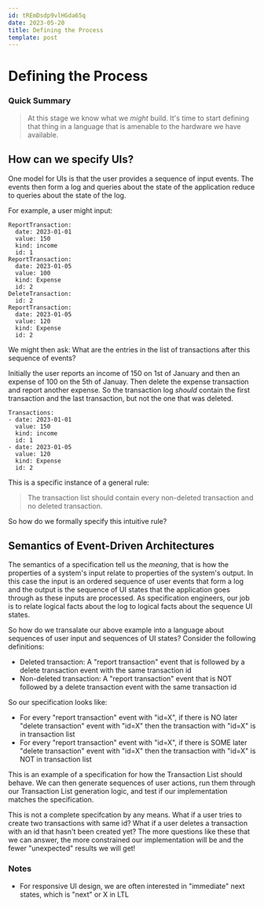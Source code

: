 ```yaml
---
id: tREmDsdp9vlHGda65q
date: 2023-05-20
title: Defining the Process
template: post
---
```


# Defining the Process

### Quick Summary

> At this stage we know what we *might* build. It's time to start defining that
  thing in a language that is amenable to the hardware we have available.

## How can we specify UIs?

One model for UIs is that the user provides a sequence of input events. The
events then form a log and queries about the state of the application reduce to
queries about the state of the log.

For example, a user might input:

```
ReportTransaction:
  date: 2023-01-01
  value: 150
  kind: income
  id: 1
ReportTransaction:
  date: 2023-01-05
  value: 100
  kind: Expense
  id: 2
DeleteTransaction:
  id: 2
ReportTransaction:
  date: 2023-01-05
  value: 120
  kind: Expense
  id: 2
```

We might then ask: What are the entries in the list of transactions after this
sequence of events?

Initially the user reports an income of 150 on 1st of January and then an
expense of 100 on the 5th of Januay. Then delete the expense transaction and
report another expense. So the transaction log *should* contain the first
transaction and the last transaction, but not the one that was deleted.

```
Transactions:
- date: 2023-01-01
  value: 150
  kind: income
  id: 1
- date: 2023-01-05
  value: 120
  kind: Expense
  id: 2
```

This is a specific instance of a general rule:

> The transaction list should contain every non-deleted transaction and no
  deleted transaction.

So how do we formally specify this intuitive rule?

## Semantics of Event-Driven Architectures

The semantics of a specification tell us the *meaning*, that is how the 
properties of a system's input relate to properties of the system's output.
In this case the input is an ordered sequence of user events that form a log
and the output is the sequence of UI states that the application goes through
as these inputs are processed. As specification engineers, our job is to relate
logical facts about the log to logical facts about the sequence UI states.

So how do we transalate our above example into a language about sequences of
user input and sequences of UI states? Consider the following definitions:

- Deleted transaction: A "report transaction" event that is followed by
  a delete transaction event with the same transaction id
- Non-deleted transaction: A "report transaction" event that is NOT followed by
  a delete transaction event with the same transaction id
  
So our specification looks like:

- For every "report transaction" event with "id=X", if there is NO later
  "delete transaction" event with "id=X" then the transaction with "id=X"
  is in transaction list
- For every "report transaction" event with "id=X", if there is SOME later
  "delete transaction" event with "id=X" then the transaction with "id=X"
  is NOT in transaction list

This is an example of a specification for how the Transaction List should
behave. We can then generate sequences of user actions, run them through our
Transaction List generation logic, and test if our implementation matches
the specification.

This is not a complete specifcation by any means. What if a user tries to create
two transactions with same id? What if a user deletes a transaction with an id
that hasn't been created yet? The more questions like these that we can answer,
the more constrained our implementation will be and the fewer "unexpected"
results we will get!

### Notes

- For responsive UI design, we are often interested in "immediate" next states,
  which is "next" or X in LTL
